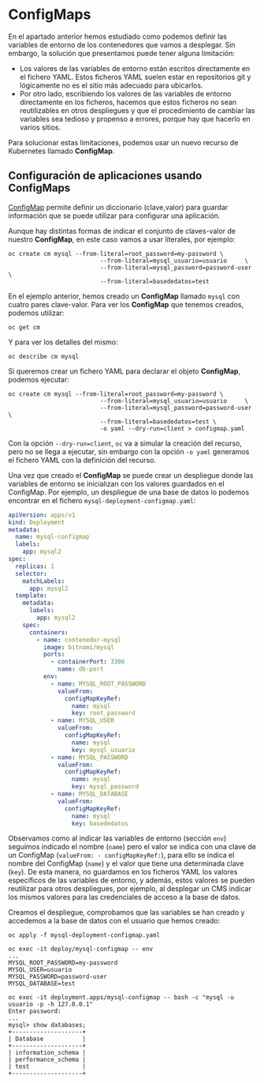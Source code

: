 # ConfigMaps

En el apartado anterior hemos estudiado como podemos definir las variables de entorno de los contenedores que vamos a desplegar. Sin embargo, la solución que presentamos puede tener alguna limitación:

* Los valores de las variables de entorno están escritos directamente en el fichero YAML. Estos ficheros YAML suelen estar en repositorios git y lógicamente no es el sitio más adecuado para ubicarlos.
* Por otro lado, escribiendo los valores de las variables de entorno directamente en los ficheros, hacemos que estos ficheros no sean reutilizables en otros despliegues y que el procedimiento de cambiar las variables sea tedioso y propenso a errores, porque hay que hacerlo en varios sitios.

Para solucionar estas limitaciones, podemos usar un nuevo recurso de Kubernetes llamado **ConfigMap**.

## Configuración de aplicaciones usando ConfigMaps

[ConfigMap](https://kubernetes.io/docs/tasks/configure-pod-container/configure-pod-configmap/) permite definir un diccionario (clave,valor) para guardar información que se puede utilizar para configurar una aplicación.

Aunque hay distintas formas de indicar el conjunto de claves-valor de nuestro **ConfigMap**, en este caso vamos a usar literales, por ejemplo:

    oc create cm mysql --from-literal=root_password=my-password \
                              --from-literal=mysql_usuario=usuario     \
                              --from-literal=mysql_password=password-user \
                              --from-literal=basededatos=test

En el ejemplo anterior, hemos creado un **ConfigMap** llamado `mysql` con cuatro pares clave-valor. Para ver los **ConfigMap** que tenemos
creados, podemos utilizar:

    oc get cm

Y para ver los detalles del mismo:

    oc describe cm mysql

Si queremos crear un fichero YAML para declarar el objeto **ConfigMap**, podemos ejecutar:

    oc create cm mysql --from-literal=root_password=my-password \
                              --from-literal=mysql_usuario=usuario     \
                              --from-literal=mysql_password=password-user \
                              --from-literal=basededatos=test \
                              -o yaml --dry-run=client > configmap.yaml

Con la opción `--dry-run=client`, `oc` va a simular la creación del recurso, pero no se llega a ejecutar, sin embargo con la opción `-o yaml` generamos el fichero YAML con la definición del recurso. 
  
Una vez que creado el **ConfigMap** se puede crear un despliegue donde las variables de entorno se inicializan con los valores guardados en
el ConfigMap. Por ejemplo, un despliegue de una base de datos lo podemos encontrar en el fichero `mysql-deployment-configmap.yaml`:

```yaml
apiVersion: apps/v1
kind: Deployment
metadata:
  name: mysql-configmap
  labels:
    app: mysql2
spec:
  replicas: 1
  selector:
    matchLabels:
      app: mysql2
  template:
    metadata:
      labels:
        app: mysql2
    spec:
      containers:
        - name: contenedor-mysql
          image: bitnami/mysql
          ports:
            - containerPort: 3306
              name: db-port
          env:
            - name: MYSQL_ROOT_PASSWORD
              valueFrom:
                configMapKeyRef:
                  name: mysql
                  key: root_password
            - name: MYSQL_USER
              valueFrom:
                configMapKeyRef:
                  name: mysql
                  key: mysql_usuario
            - name: MYSQL_PASSWORD
              valueFrom:
                configMapKeyRef:
                  name: mysql
                  key: mysql_password
            - name: MYSQL_DATABASE
              valueFrom:
                configMapKeyRef:
                  name: mysql
                  key: basededatos
```

Observamos como al indicar las variables de entorno (sección `env`) seguimos indicado el nombre (`name`) pero el valor se indica con una clave de un ConfigMap (`valueFrom: - configMapKeyRef:`), para ello se indica el nombre del ConfigMap (`name`) y el valor que tiene una determinada clave (`key`). De esta manera, no guardamos en los ficheros YAML los valores específicos de las variables de entorno, y además, estos valores se pueden reutilizar para otros despliegues, por ejemplo, al desplegar un CMS indicar los mismos valores para las
credenciales de acceso a la base de datos.

Creamos el despliegue, comprobamos que las variables se han creado y accedemos a la base de datos con el usuario que hemos creado:

    oc apply -f mysql-deployment-configmap.yaml

    oc exec -it deploy/mysql-configmap -- env
    ...
    MYSQL_ROOT_PASSWORD=my-password
    MYSQL_USER=usuario
    MYSQL_PASSWORD=password-user
    MYSQL_DATABASE=test

    oc exec -it deployment.apps/mysql-configmap -- bash -c "mysql -u usuario -p -h 127.0.0.1"
    Enter password: 
    ...
    mysql> show databases;
    +--------------------+
    | Database           |
    +--------------------+
    | information_schema |
    | performance_schema |
    | test               |
    +--------------------+


    